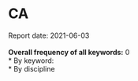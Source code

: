<h1>CA</h1>Report date: 2021-06-03<br><br><b>Overall frequency of all keywords:</b> 0<br>* By keyword:<br />* By discipline